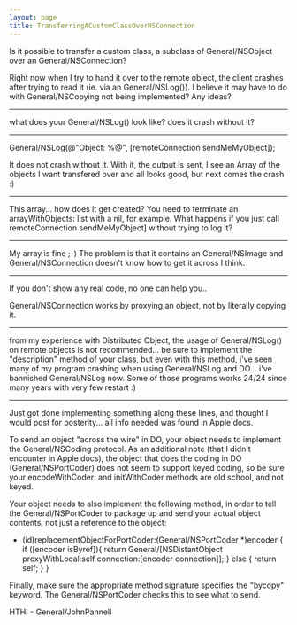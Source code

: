 ```yaml
---
layout: page
title: TransferringACustomClassOverNSConnection
---
```




Is it possible to transfer a custom class, a subclass of General/NSObject over an General/NSConnection?

Right now when I try to hand it over to the remote object, the client crashes after trying to read it (ie. via an General/NSLog()). I  believe it may have to do with General/NSCopying not being implemented? Any ideas?

----

what does your General/NSLog() look like? does it crash without it?

----

    
General/NSLog(@"Object: %@", [remoteConnection sendMeMyObject]);


It does not crash without it. With it, the output is sent, I see an Array of the objects I want transfered over and all looks good, but next comes the crash :)

----

This array... how does it get created? You need to terminate an     arrayWithObjects: list with a nil, for example. What happens if you just call     remoteConnection sendMeMyObject] without trying to log it?


----

My array is fine ;-) The problem is that it contains an General/NSImage and General/NSConnection doesn't know how to get it across I think.

---- 

If you don't show any real code, no one can help you..

General/NSConnection works by proxying an object, not by literally copying it.

----

from my experience with Distributed Object, the usage of General/NSLog() on remote objects is not recommended... be sure to implement the "description" method of your class, but even with this method, i've seen many of my program crashing when using General/NSLog and DO... i've bannished General/NSLog now. Some of those programs works 24/24 since many years with very few restart :)

----

Just got done implementing something along these lines, and thought I would post for posterity... all info needed was found in Apple docs.

To send an object "across the wire" in DO, your object needs to implement the General/NSCoding protocol.  As an additional note (that I didn't encounter in Apple docs), the object that does the coding in DO (General/NSPortCoder) does not seem to support keyed coding, so be sure your encodeWithCoder: and initWithCoder methods are old school, and not keyed.

Your object needs to also implement the following method, in order to tell the General/NSPortCoder to package up and send your actual object contents, not just a reference to the object:
    

- (id)replacementObjectForPortCoder:(General/NSPortCoder *)encoder {
    if ([encoder isByref]){
        return General/[NSDistantObject proxyWithLocal:self connection:[encoder connection]];
    } else {
        return self;
    }
}



Finally, make sure the appropriate method signature specifies the "bycopy" keyword.  The General/NSPortCoder checks this to see what to send.

HTH! - General/JohnPannell
